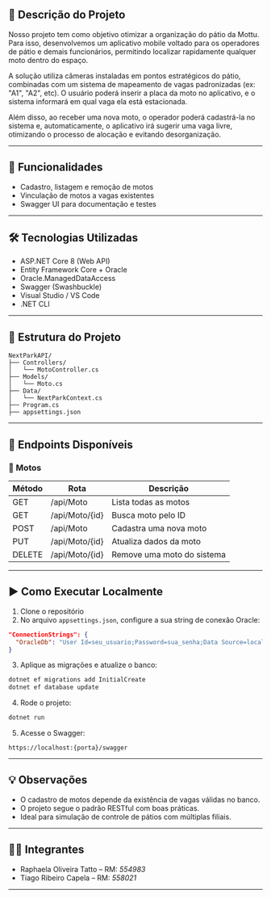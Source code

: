 
## 🚀 Descrição do Projeto

Nosso projeto tem como objetivo otimizar a organização do pátio da Mottu. Para isso, desenvolvemos um aplicativo mobile voltado para os operadores de pátio e demais funcionários, permitindo localizar rapidamente qualquer moto dentro do espaço.

A solução utiliza câmeras instaladas em pontos estratégicos do pátio, combinadas com um sistema de mapeamento de vagas padronizadas (ex: "A1", "A2", etc). O usuário poderá inserir a placa da moto no aplicativo, e o sistema informará em qual vaga ela está estacionada.

Além disso, ao receber uma nova moto, o operador poderá cadastrá-la no sistema e, automaticamente, o aplicativo irá sugerir uma vaga livre, otimizando o processo de alocação e evitando desorganização.


---

## 🚀 Funcionalidades

- Cadastro, listagem e remoção de motos
- Vinculação de motos a vagas existentes
- Swagger UI para documentação e testes

---

## 🛠️ Tecnologias Utilizadas

- ASP.NET Core 8 (Web API)
- Entity Framework Core + Oracle
- Oracle.ManagedDataAccess
- Swagger (Swashbuckle)
- Visual Studio / VS Code
- .NET CLI

---

## 📂 Estrutura do Projeto

```
NextParkAPI/
├── Controllers/
│   └── MotoController.cs
├── Models/
│   └── Moto.cs
├── Data/
│   └── NextParkContext.cs
├── Program.cs
├── appsettings.json
```

---

## 🎯 Endpoints Disponíveis

### 🔧 Motos

| Método | Rota           | Descrição                     |
|--------|----------------|-------------------------------|
| GET    | /api/Moto      | Lista todas as motos          |
| GET    | /api/Moto/{id} | Busca moto pelo ID            |
| POST   | /api/Moto      | Cadastra uma nova moto        |
| PUT    | /api/Moto/{id} | Atualiza dados da moto        |
| DELETE | /api/Moto/{id} | Remove uma moto do sistema    |

---

## ▶️ Como Executar Localmente

1. Clone o repositório
2. No arquivo `appsettings.json`, configure a sua string de conexão Oracle:

```json
"ConnectionStrings": {
  "OracleDb": "User Id=seu_usuario;Password=sua_senha;Data Source=localhost:1521/XE;"
}
```

3. Aplique as migrações e atualize o banco:

```bash
dotnet ef migrations add InitialCreate
dotnet ef database update
```

4. Rode o projeto:

```bash
dotnet run
```

5. Acesse o Swagger:
```
https://localhost:{porta}/swagger
```

---

## 💡 Observações

- O cadastro de motos depende da existência de vagas válidas no banco.
- O projeto segue o padrão RESTful com boas práticas.
- Ideal para simulação de controle de pátios com múltiplas filiais.

---

## 👨‍💻 Integrantes

- Raphaela Oliveira Tatto – RM: *554983*
- Tiago Ribeiro Capela – RM: *558021*

	
---
